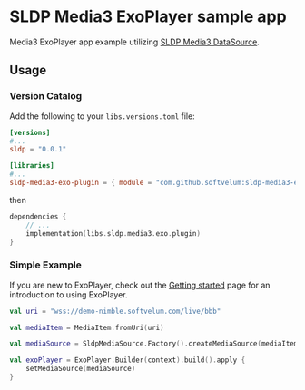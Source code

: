 # SLDP Media3 ExoPlayer sample app

Media3 ExoPlayer app example utilizing [SLDP Media3 DataSource](https://github.com/Softvelum/sldp-media3-exo-plugin).

## Usage

### Version Catalog

Add the following to your `libs.versions.toml` file:

```toml
[versions]
#...
sldp = "0.0.1"

[libraries]
#...
sldp-media3-exo-plugin = { module = "com.github.softvelum:sldp-media3-exo-plugin", version.ref = "sldp" }
```

then

```kotlin
dependencies {
    // ...
    implementation(libs.sldp.media3.exo.plugin)
}
```

### Simple Example

If you are new to ExoPlayer, check out the [Getting started](https://developer.android.com/media/media3/exoplayer/hello-world) page for an introduction to using ExoPlayer.

```kotlin
val uri = "wss://demo-nimble.softvelum.com/live/bbb"

val mediaItem = MediaItem.fromUri(uri)

val mediaSource = SldpMediaSource.Factory().createMediaSource(mediaItem)

val exoPlayer = ExoPlayer.Builder(context).build().apply { 
    setMediaSource(mediaSource) 
}
```
